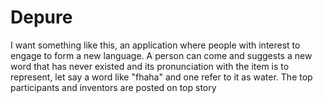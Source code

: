 # Depure
I want something like this, an application where people with interest to engage to form a new language. A person can come and suggests a new word that has never existed and its pronunciation with the item is to represent, let say a word like "fhaha" and one refer to it as water. The top participants and inventors are posted on top story
